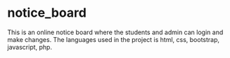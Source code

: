 # notice_board
This is an online notice board where the students and admin can login and make changes. The languages used in the project is html, css, bootstrap, javascript, php. 
